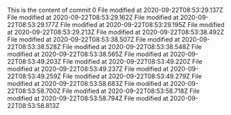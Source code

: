 This is the content of commit 0
File modified at 2020-09-22T08:53:29.137Z
File modified at 2020-09-22T08:53:29.162Z
File modified at 2020-09-22T08:53:29.177Z
File modified at 2020-09-22T08:53:29.195Z
File modified at 2020-09-22T08:53:29.213Z
File modified at 2020-09-22T08:53:38.492Z
File modified at 2020-09-22T08:53:38.507Z
File modified at 2020-09-22T08:53:38.528Z
File modified at 2020-09-22T08:53:38.548Z
File modified at 2020-09-22T08:53:38.565Z
File modified at 2020-09-22T08:53:49.203Z
File modified at 2020-09-22T08:53:49.220Z
File modified at 2020-09-22T08:53:49.237Z
File modified at 2020-09-22T08:53:49.259Z
File modified at 2020-09-22T08:53:49.279Z
File modified at 2020-09-22T08:53:58.683Z
File modified at 2020-09-22T08:53:58.700Z
File modified at 2020-09-22T08:53:58.718Z
File modified at 2020-09-22T08:53:58.794Z
File modified at 2020-09-22T08:53:58.813Z
